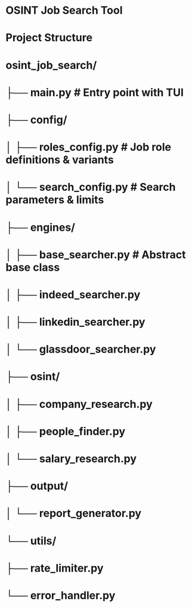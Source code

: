 # OSINT Job Search Tool

# Project Structure

# osint_job_search/
# ├── main.py              # Entry point with TUI
# ├── config/
# │   ├── roles_config.py  # Job role definitions & variants
# │   └── search_config.py # Search parameters & limits
# ├── engines/
# │   ├── base_searcher.py # Abstract base class
# │   ├── indeed_searcher.py
# │   ├── linkedin_searcher.py
# │   └── glassdoor_searcher.py
# ├── osint/
# │   ├── company_research.py
# │   ├── people_finder.py
# │   └── salary_research.py
# ├── output/
# │   └── report_generator.py
# └── utils/
#    ├── rate_limiter.py
#    └── error_handler.py